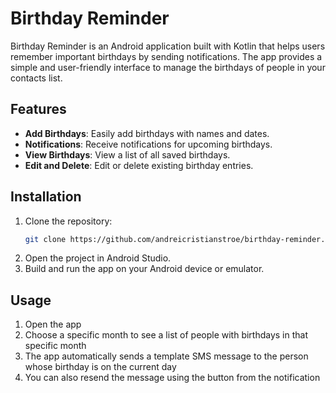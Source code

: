 # Birthday Reminder

Birthday Reminder is an Android application built with Kotlin that helps users remember important
birthdays by sending notifications. The app provides a simple and user-friendly interface to manage
the birthdays of people in your contacts list.

## Features

- **Add Birthdays**: Easily add birthdays with names and dates.
- **Notifications**: Receive notifications for upcoming birthdays.
- **View Birthdays**: View a list of all saved birthdays.
- **Edit and Delete**: Edit or delete existing birthday entries.

## Installation

1. Clone the repository:
   ```bash
   git clone https://github.com/andreicristianstroe/birthday-reminder.git
2. Open the project in Android Studio.
3. Build and run the app on your Android device or emulator.

## Usage

1. Open the app
2. Choose a specific month to see a list of people with birthdays in that specific month
3. The app automatically sends a template SMS message to the person whose birthday is on the current
   day
4. You can also resend the message using the button from the notification
